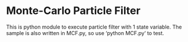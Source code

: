 # Monte-Carlo Particle Filter
This is python module to execute particle filter with 1 state variable.
The sample is also written in MCF.py, so use ‘python MCF.py‘ to test. 
